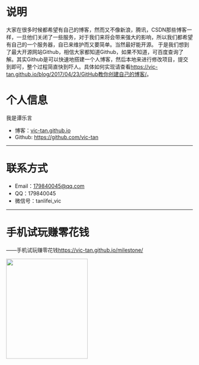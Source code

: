 
# 说明


   大家在很多时候都希望有自己的博客，然而又不像新浪，腾讯，CSDN那些博客一样，一旦他们关闭了一些服务，对于我们来将会带来强大的影响，所以我们都希望有自己的一个服务器，自已来维护而又要简单。当然最好能开源。
      于是我们想到了最大开源网站Github，相信大家都知道Github，如果不知道，可百度查询了解。其实Github是可以快速地搭建一个人博客，然后本地来进行修改项目，提交到即可，整个过程简直快到吓人。具体如何实现请查看<https://vic-tan.github.io/blog/2017/04/23/GitHub教你创建自己的博客/>。


 

# 个人信息


我是谭乐言
*  博客：[vic-tan.github.io](https://vic-tan.github.io)
*   Github: <https://github.com/vic-tan>

* * *



# 联系方式

*   Email：179840045@qq.com
*   QQ：179840045
*   微信号：tanlifei_vic

* * *


# 手机试玩赚零花钱


——手机试玩赚零花钱<https://vic-tan.github.io/milestone/>


<center>
    <p><img   height="270" width="220" src="http://i4.buimg.com/593662/10c60b96439e0c28.png" align="left"></p>
</center>




